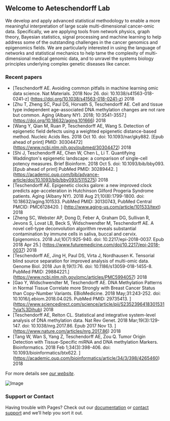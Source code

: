 ## Welcome to Aeteschendorff Lab

We develop and apply advanced statistical methodology to enable a more meaningful interpretation of large scale multi-dimensional cancer-omic data. Specifically, we are applying tools from network physics, graph theory, Bayesian statistics, signal processing and machine learning to help address some of the outstanding challenges in the cancer genomics and epigenomics fields. We are particularly interested in using the language of networks and statistical mechanics to help tame the complexity of multi-dimensional medical genomic data, and to unravel the systems biology principles underlying complex genetic diseases like cancer.



### Recent papers

* [Teschendorff AE. Avoiding common pitfalls in machine learning omic data science. Nat Materials. 2018 Nov 26. doi: 10.1038/s41563-018-0241-z]
(https://doi.org/10.1038/s41563-018-0241-z)
2018
* [Zhu T, Zheng SC, Paul DS, Horvath S, Teschendorff AE. Cell and tissue type independent age-associated DNA methylation changes are not rare but common. Aging (Albany NY). 2018; 10:3541-3557.]
(https://doi.org/10.18632/aging.101666)
2018
* [Wang Y, Qian M, Ruan P, Teschendorff AE, Wang S. Detection of epigenetic field defects using a weighted epigenetic distance-based method. Nucleic Acids Res. 2018 Oct 10. doi: 10.1093/nar/gky882. [Epub ahead of print] PMID: 30304472] 
(https://www.ncbi.nlm.nih.gov/pubmed/30304472)
2018
* [Shi J, Teschendorff AE, Chen W, Chen L, Li T. Quantifying Waddington's epigenetic landscape: a comparison of single-cell potency measures. Brief Bioinform. 2018 Oct 5. doi: 10.1093/bib/bby093. [Epub ahead of print] PubMed PMID: 30289442. ]
(https://academic.oup.com/bib/advance-article/doi/10.1093/bib/bby093/5115275)
2018
* [Teschendorff AE. Epigenetic clocks galore: a new improved clock predicts age-acceleration in Hutchinson Gilford Progeria Syndrome patients. Aging (Albany  NY). 2018 Aug 21;10(8):1799-1800. doi: 10.18632/aging.101533. PubMed PMID: 30130743, PubMed Central PMCID: PMC6128420. ]
(http://www.aging-us.com/article/101533/text)
2018
* [Zheng SC, Webster AP, Dong D, Feber A, Graham DG, Sullivan R, Jevons S, Lovat LB, Beck S, Widschwendter M, Teschendorff AE. A novel cell-type deconvolution algorithm reveals substantial contamination by immune cells in saliva, buccal and cervix. Epigenomics. 2018 Jul;10(7):925-940. doi: 10.2217/epi-2018-0037. Epub 2018 Apr 25.]
(https://www.futuremedicine.com/doi/10.2217/epi-2018-0037)
2018
* [Teschendorff AE, Jing H, Paul DS, Virta J, Nordhausen K. Tensorial blind source separation for improved analysis of multi-omic data. Genome Biol. 2018 Jun 8;19(1):76. doi: 10.1186/s13059-018-1455-8. PubMed PMID: 29884221.]
(https://www.ncbi.nlm.nih.gov/pmc/articles/PMC5994057)
2018
* [Gao Y, Widschwendter M, Teschendorff AE. DNA Methylation Patterns in Normal Tissue Correlate more Strongly with Breast Cancer Status than Copy-Number Variants. EBioMedicine. 2018 May;31:243-252. doi: 10.1016/j.ebiom.2018.04.025. PubMed PMID: 29735413. ]
(https://www.sciencedirect.com/science/article/pii/S2352396418301531?via%3Dihub)
2018
* [Teschendorff AE, Relton CL. Statistical and integrative system-level analysis of DNA methylation data. Nat Rev Genet. 2018 Mar;19(3):129-147. doi: 10.1038/nrg.2017.86. Epub 2017 Nov 13. ]
(https://www.nature.com/articles/nrg.2017.86)
2018
* [Tang W, Wan S, Yang Z, Teschendorff AE, Zou Q. Tumor Origin Detection with Tissue-Specific miRNA and DNA methylation Markers. Bioinformatics. 2018 Feb 1;34(3):398-406. doi: 10.1093/bioinformatics/btx622. ]
(https://academic.oup.com/bioinformatics/article/34/3/398/4265460)
2018


For more details see [_our website_](http://www.picb.ac.cn/compsysg/index.php).


![Image](http://www.picb.ac.cn/compsysg/Main/pic_3.png)


### Support or Contact

Having trouble with Pages? Check out our [documentation](https://help.github.com/categories/github-pages-basics/) or [contact support](https://github.com/contact) and we’ll help you sort it out.
